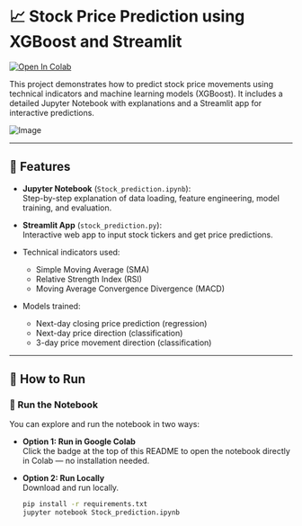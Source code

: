# 📈 Stock Price Prediction using XGBoost and Streamlit

[![Open In Colab](https://colab.research.google.com/assets/colab-badge.svg)](https://colab.research.google.com/github.com/Kabilan-1616/Stock-prediction/blob/main/Stock_prediction.ipynb)

This project demonstrates how to predict stock price movements using technical indicators and machine learning models (XGBoost). It includes a detailed Jupyter Notebook with explanations and a Streamlit app for interactive predictions.

![Image](https://github.com/user-attachments/assets/bcd2fe97-466c-4a19-a801-f459b907982f)


---

## 🔧 Features

- **Jupyter Notebook** (`Stock_prediction.ipynb`):  
  Step-by-step explanation of data loading, feature engineering, model training, and evaluation.

- **Streamlit App** (`stock_prediction.py`):  
  Interactive web app to input stock tickers and get price predictions.

- Technical indicators used:  
  - Simple Moving Average (SMA)  
  - Relative Strength Index (RSI)  
  - Moving Average Convergence Divergence (MACD)

- Models trained:  
  - Next-day closing price prediction (regression)  
  - Next-day price direction (classification)  
  - 3-day price movement direction (classification)

---

## 🚀 How to Run

### 📓 Run the Notebook

You can explore and run the notebook in two ways:

- **Option 1: Run in Google Colab**  
  Click the badge at the top of this README to open the notebook directly in Colab — no installation needed.

- **Option 2: Run Locally**  
  Download and run locally.

  ```bash
  pip install -r requirements.txt
  jupyter notebook Stock_prediction.ipynb
